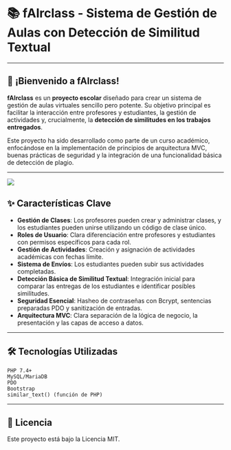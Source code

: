 # 📚 fAIrclass - Sistema de Gestión de Aulas con Detección de Similitud Textual

---

## 🚀 ¡Bienvenido a fAIrclass!

**fAIrclass** es un **proyecto escolar** diseñado para crear un sistema de gestión de aulas virtuales sencillo pero potente. Su objetivo principal es facilitar la interacción entre profesores y estudiantes, la gestión de actividades y, crucialmente, la **detección de similitudes en los trabajos entregados**.

Este proyecto ha sido desarrollado como parte de un curso académico, enfocándose en la implementación de principios de arquitectura MVC, buenas prácticas de seguridad y la integración de una funcionalidad básica de detección de plagio.

---

<img src="https://cdn.devsweett.com/github/img/fAIrclass.png">

## ✨ Características Clave

* **Gestión de Clases**: Los profesores pueden crear y administrar clases, y los estudiantes pueden unirse utilizando un código de clase único.
* **Roles de Usuario**: Clara diferenciación entre profesores y estudiantes con permisos específicos para cada rol.
* **Gestión de Actividades**: Creación y asignación de actividades académicas con fechas límite.
* **Sistema de Envíos**: Los estudiantes pueden subir sus actividades completadas.
* **Detección Básica de Similitud Textual**: Integración inicial para comparar las entregas de los estudiantes e identificar posibles similitudes.
* **Seguridad Esencial**: Hasheo de contraseñas con Bcrypt, sentencias preparadas PDO y sanitización de entradas.
* **Arquitectura MVC**: Clara separación de la lógica de negocio, la presentación y las capas de acceso a datos.

---

## 🛠️ Tecnologías Utilizadas

```
PHP 7.4+
MySQL/MariaDB
PDO
Bootstrap
similar_text() (función de PHP)
```

---

## 📄 Licencia

Este proyecto está bajo la Licencia MIT.
